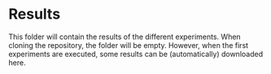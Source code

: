 # Results

This folder will contain the results of the different experiments. When cloning the repository, the folder will be empty. However, when the first experiments are executed, some results can be (automatically) downloaded here.
